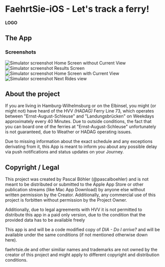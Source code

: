 # FaehrtSie-iOS - Let's track a ferry!

**LOGO**

## The App

### Screenshots

![Simulator screenshot Home Screen without Current View](./docs/Images/Screenshot-Home-without-Current.png) ![Simulator screenshot Results Screen](./docs/Images/Screenshot-Results-Search.png) ![Simulator screenshot Home Screen with Current View](./docs/Images/Screenshot-Home-with-Current.png) ![Simulator screenshot Next Rides view](./docs/Images/Screenshot-Next-Rides-One-Item.png)

## About the project

If you are living in Hamburg-Wilhelmsburg or on the Elbinsel, you might (or might not) have heard of the HVV *(HADAG)* Ferry Line 73, which operates between "Ernst-August-Schleuse" and "Landungsbrücken" on Weekdays approximately every 40 Minutes. Due to outside conditions, the fact that you can board one of the ferries at "Ernst-August-Schleuse" unfortunately is not guaranteed, due to Weather or HADAG operating issues. 

Due to missing information about the exact schedule and any exceptions derivating from it, this App is meant to inform you about any possible delay via push notifications and status updates on your Journey. 

## Copyright / Legal

This project was created by Pascal Böhler (@pascalboehler) and is not meant to be distributed or submitted to the Apple App Store or other publication streams (like Mac App Download) by anyone else without written permission by the Creator. Additionally, any commercial use of this project is forbitten without permission by the Project Owner.

Additionally, due to legal agreements with HVV it is not permitted to distribute this app in a paid only version, due to the condition that the provided data has to be available freely

This app is and will be a code modified copy of *DIA - Do I arrive?* and will be available under the same conditions (if not mentioned otherwise down here).

faehrtsie.de and other similiar names and trademarks are not owned by the creator of this project and might apply to different copyright and distribution conditions.
